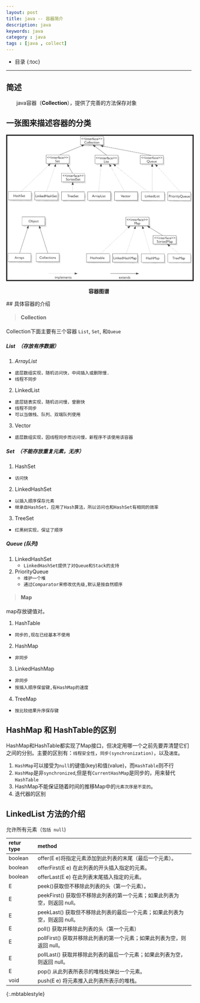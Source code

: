 ```yaml
---
layout: post
title: java -- 容器简介
description: java
keywords: java
category : java
tags : [java , collect]
---
```

* 目录
{:toc}

---
## 简述
　　java容器（**Collection**），提供了完善的方法保存对象
## 一张图来描述容器的分类
<img  src="/assets/images/java/java-collection.jpg"  style="border: solid; align:center;"/>
<p style="font-weight: bold;" align="center">容器图谱</p>
## 具体容器的介绍

> #### Collection

Collection下面主要有三个容器 `List`, `Set`, 和`Queue`

##### List　（存放有序数据）

1. *ArrayList*
  * `底层数组实现，随机访问快，中间插入或删除慢.`
  * `线程不同步`
2. LinkedList
  * `底层链表实现，随机访问慢，曾删快`
  * `线程不同步`
  * `可以当做栈、队列、双端队列使用`
3. Vector
  * `底层数组实现，因线程同步而访问慢，新程序不该使用该容器`

##### Set　（不能存放重复元素，无序）

1. HashSet
  * `访问快`
2. LinkedHashSet
  * `以插入顺序保存元素`
  * `继承自HashSet，应用了Hash算法，所以访问也和HashSet有相同的效率`
3. TreeSet
  * `红黑树实现，保证了顺序`

##### Queue (队列)
1. LinkedHashSet
   * `LinkedHashSet提供了对Queue和Stack的支持`
2. PriorityQueue
   * `维护一个堆`
   * `通过Comparator来修改优先级,默认是按自然顺序`


> #### Map

map存放键值对。

1. HashTable
  * `同步的,现在已经基本不使用`
2. HashMap
  * `非同步`
3. LinkedHashMap
  * `非同步`
  * `按插入顺序保留键,有HashMap的速度`
　　　　
4. TreeMap
  * `按比较结果升序保存键`



## HashMap 和 HashTable的区别

HashMap和HashTable都实现了Map接口，但决定用哪一个之前先要弄清楚它们之间的分别。主要的区别有：`线程安全性`，`同步(synchronization)`，以及`速度`。

1. `HashMap`可以接受为`null`的键值(key)和值(value)，而`HashTable`则不行
2. `HashMap`是非`synchronized`,但是有`CurrentHashMap`是同步的，用来替代`HashTable`
3. HashMap不能保证随着时间的推移Map中的`元素次序是不变的`。
4. 迭代器的区别

## LinkedList 方法的介绍

允许所有元素（`包括 null`)

|retur type |method|
|:----------|:-----|
|boolean|offer(E e)将指定元素添加到此列表的末尾（最后一个元素）。|
| boolean   | offerFirst(E e) 在此列表的开头插入指定的元素。
| boolean    |offerLast(E e) 在此列表末尾插入指定的元素。|
| E | peek()获取但不移除此列表的头（第一个元素）。|
| E  |peekFirst() 获取但不移除此列表的第一个元素；如果此列表为空，则返回 null。|
| E  |peekLast() 获取但不移除此列表的最后一个元素；如果此列表为空，则返回 null。|
| E | poll() 获取并移除此列表的头（第一个元素）|
| E  |pollFirst() 获取并移除此列表的第一个元素；如果此列表为空，则返回 null。|
| E | pollLast() 获取并移除此列表的最后一个元素；如果此列表为空，则返回 null。|
|E  |pop() 从此列表所表示的堆栈处弹出一个元素。|
|void  | push(E e) 将元素推入此列表所表示的堆栈。|
{:.mbtablestyle}
